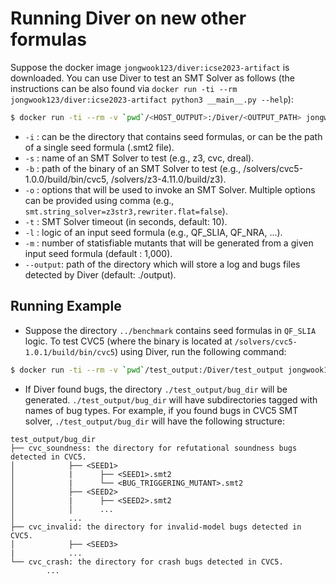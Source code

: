# Running Diver on new other formulas
Suppose the docker image ``jongwook123/diver:icse2023-artifact`` is downloaded.
You can use Diver to test an SMT Solver as follows (the instructions can be also found via ```docker run -ti --rm jongwook123/diver:icse2023-artifact python3 __main__.py --help```):

```bash
$ docker run -ti --rm -v `pwd`/<HOST_OUTPUT>:/Diver/<OUTPUT_PATH> jongwook123/diver:icse2023-artifact python3 __main__.py -i <SEED_DIR> -s <SOLVER> -b <SOLVER_PATH> -o <SOLVER_OPTION> -t <SOLVER_TIME> -l <LOGIC> -m <MUTANTS_NUMBER> --output <OUTPUT_PATH>
```

* ``-i`` : can be the directory that contains seed formulas, or can be the path of a single seed formula (.smt2 file). 
* ``-s`` : name of an SMT Solver to test (e.g., z3, cvc, dreal).
* ``-b`` : path of the binary of an SMT Solver to test (e.g., /solvers/cvc5-1.0.0/build/bin/cvc5, /solvers/z3-4.11.0/build/z3).
* ``-o`` : options that will be used to invoke an SMT Solver. Multiple options can be provided using comma (e.g., ``smt.string_solver=z3str3,rewriter.flat=false``).
* ``-t`` : SMT Solver timeout (in seconds, default: 10).
* ``-l`` : logic of an input seed formula (e.g., QF_SLIA, QF_NRA, ...).
* ``-m`` : number of statisfiable mutants that will be generated from a given input seed formula (default : 1,000).
* ``--output``: path of the directory which will store a log and bugs files detected by Diver (default: ./output). 


## Running Example
* Suppose the directory ``../benchmark`` contains seed formulas in ``QF_SLIA`` logic.
To test CVC5 (where the binary is located at ``/solvers/cvc5-1.0.1/build/bin/cvc5``) using Diver, run the following command:
```bash
$ docker run -ti --rm -v `pwd`/test_output:/Diver/test_output jongwook123/diver:icse2023-artifact timeout 1800 python3 __main__.py -i ./tests -s cvc -b /solvers/cvc5-1.0.1/build/bin/cvc5 -l QF_SLIA --output ./test_output
```

* If Diver found bugs, the directory ```./test_output/bug_dir``` will be generated. ```./test_output/bug_dir``` will have subdirectories tagged with names of bug types. For example, if you found bugs in CVC5 SMT solver, ```./test_output/bug_dir``` will have the following structure:
```text
test_output/bug_dir
├── cvc_soundness: the directory for refutational soundness bugs detected in CVC5.
│            ├── <SEED1>
│            |      ├── <SEED1>.smt2
│            |      └── <BUG_TRIGGERING_MUTANT>.smt2     
│            ├── <SEED2>         
│            |      ├── <SEED2>.smt2
│            │      ...                     
│            ...   
├── cvc_invalid: the directory for invalid-model bugs detected in CVC5.
│            ├── <SEED3>
|            ...  
└── cvc_crash: the directory for crash bugs detected in CVC5.
        ...
```
